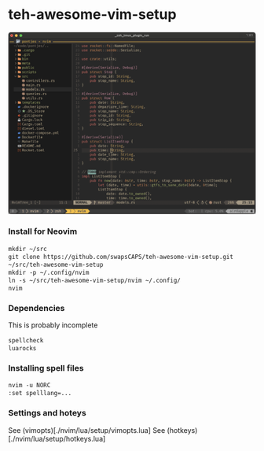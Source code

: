 # teh-awesome-vim-setup

![Screenshot](screenshot.png)

### Install for Neovim

```
mkdir ~/src
git clone https://github.com/swapsCAPS/teh-awesome-vim-setup.git ~/src/teh-awesome-vim-setup
mkdir -p ~/.config/nvim
ln -s ~/src/teh-awesome-vim-setup/nvim ~/.config/
nvim
```

### Dependencies

This is probably incomplete

```
spellcheck
luarocks
```

### Installing spell files

```
nvim -u NORC
:set spelllang=...
```

### Settings and hoteys

See (vimopts)[./nvim/lua/setup/vimopts.lua]
See (hotkeys)[./nvim/lua/setup/hotkeys.lua]
